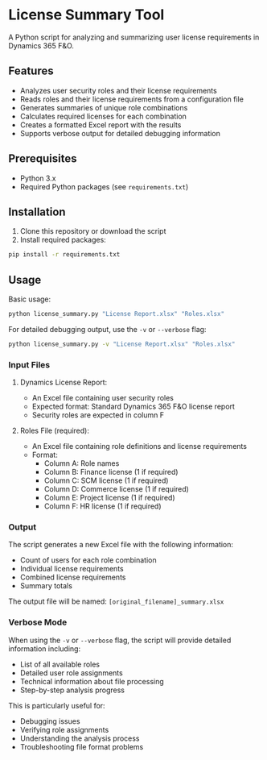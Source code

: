 # License Summary Tool

A Python script for analyzing and summarizing user license requirements in Dynamics 365 F&O.

## Features

- Analyzes user security roles and their license requirements
- Reads roles and their license requirements from a configuration file
- Generates summaries of unique role combinations
- Calculates required licenses for each combination
- Creates a formatted Excel report with the results
- Supports verbose output for detailed debugging information

## Prerequisites

- Python 3.x
- Required Python packages (see `requirements.txt`)

## Installation

1. Clone this repository or download the script
2. Install required packages:
```bash
pip install -r requirements.txt
```

## Usage

Basic usage:
```bash
python license_summary.py "License Report.xlsx" "Roles.xlsx"
```

For detailed debugging output, use the `-v` or `--verbose` flag:
```bash
python license_summary.py -v "License Report.xlsx" "Roles.xlsx"
```

### Input Files

1. Dynamics License Report:
   - An Excel file containing user security roles
   - Expected format: Standard Dynamics 365 F&O license report
   - Security roles are expected in column F

2. Roles File (required):
   - An Excel file containing role definitions and license requirements
   - Format:
     - Column A: Role names
     - Column B: Finance license (1 if required)
     - Column C: SCM license (1 if required)
     - Column D: Commerce license (1 if required)
     - Column E: Project license (1 if required)
     - Column F: HR license (1 if required)

### Output

The script generates a new Excel file with the following information:
- Count of users for each role combination
- Individual license requirements
- Combined license requirements
- Summary totals

The output file will be named: `[original_filename]_summary.xlsx`

### Verbose Mode

When using the `-v` or `--verbose` flag, the script will provide detailed information including:
- List of all available roles
- Detailed user role assignments
- Technical information about file processing
- Step-by-step analysis progress

This is particularly useful for:
- Debugging issues
- Verifying role assignments
- Understanding the analysis process
- Troubleshooting file format problems 